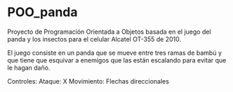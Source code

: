 # POO_panda
Proyecto de Programación Orientada a Objetos basada en el juego del panda y los insectos para el celular Alcatel OT-355 de 2010.

El juego consiste en un panda que se mueve entre tres ramas de bambú y que tiene que esquivar a enemigos que las están escalando para evitar que le hagan daño.

Controles: 
Ataque: X
Movimiento: Flechas direccionales
